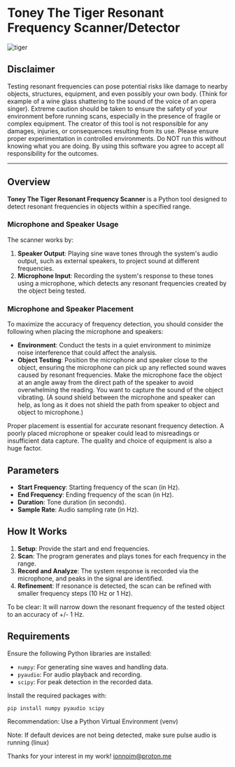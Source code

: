 # Toney The Tiger Resonant Frequency Scanner/Detector
![tiger](path/to/toney.png)

## Disclaimer

Testing resonant frequencies can pose potential risks like damage to nearby objects, structures, equipment, and even possibly your own body. (Think for example of a wine glass shattering to the sound of the voice of an opera singer). Extreme caution should be taken to ensure the safety of your environment before running scans, especially in the presence of fragile or complex equipment. The creator of this tool is not responsible for any damages, injuries, or consequences resulting from its use. Please ensure proper experimentation in controlled environments. Do NOT run this without knowing what you are doing. By using this software you agree to accept all responsibility for the outcomes.

---

## Overview

**Toney The Tiger Resonant Frequency Scanner** is a Python tool designed to detect resonant frequencies in objects within a specified range. 

### Microphone and Speaker Usage
The scanner works by:
1. **Speaker Output**: Playing sine wave tones through the system's audio output, such as external speakers, to project sound at different frequencies.
2. **Microphone Input**: Recording the system's response to these tones using a microphone, which detects any resonant frequencies created by the object being tested.

### Microphone and Speaker Placement
To maximize the accuracy of frequency detection, you should consider the following when placing the microphone and speakers:
- **Environment**: Conduct the tests in a quiet environment to minimize noise interference that could affect the analysis.
- **Object Testing**: Position the microphone and speaker close to the object, ensuring the microphone can pick up any reflected sound waves caused by resonant frequencies. Make the microphone face the object at an angle away from the direct path of the speaker to avoid overwhelming the reading. You want to capture the sound of the object vibrating. (A sound shield between the microphone and speaker can help, as long as it does not shield the path from speaker to object and object to microphone.) 
  
Proper placement is essential for accurate resonant frequency detection. A poorly placed microphone or speaker could lead to misreadings or insufficient data capture. 
The quality and choice of equipment is also a huge factor.

## Parameters
- **Start Frequency**: Starting frequency of the scan (in Hz).
- **End Frequency**: Ending frequency of the scan (in Hz).
- **Duration**: Tone duration (in seconds).
- **Sample Rate**: Audio sampling rate (in Hz).

## How It Works
1. **Setup**: Provide the start and end frequencies.
2. **Scan**: The program generates and plays tones for each frequency in the range.
3. **Record and Analyze**: The system response is recorded via the microphone, and peaks in the signal are identified.
4. **Refinement**: If resonance is detected, the scan can be refined with smaller frequency steps (10 Hz or 1 Hz).

To be clear: It will narrow down the resonant frequency of the tested object to an accuracy of +/- 1 Hz.

## Requirements
Ensure the following Python libraries are installed:
- `numpy`: For generating sine waves and handling data.
- `pyaudio`: For audio playback and recording.
- `scipy`: For peak detection in the recorded data.

Install the required packages with:
```
pip install numpy pyaudio scipy
```
Recommendation: Use a Python Virtual Environment (venv)

Note: If default devices are not being detected, make sure pulse audio is running (linux)


Thanks for your interest in my work! 
ionnoim@proton.me
